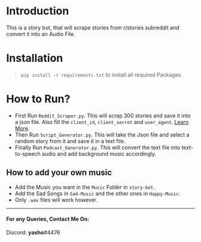 # Introduction

This is a story bot, that will scrape stories from r/stories subreddit and convert it into an Audio File.

# Installation

> `pip install -r requirements.txt` to install all required Packages.

# How to Run?

- First Run `Reddit_Scraper.py`. This will scrap 300 stories and save it into a json file. Also fill the `client_id`, `client_secret` and `user_agent`. [Learn More](https://www.jcchouinard.com/get-reddit-api-credentials-with-praw/).
- Then Run `Script_Generator.py`. This will take the Json file and select a random story from it and save it in a text file.
- Finally Run `Podcast_Generator.py`. This will convert the text file into text-to-speech audio and add background music accordingly.

## How to add your own music

- Add the Music you want in the `Music` Folder in `story-bot`.
- Add the Sad Songs in `Sad-Music` and the other ones in `Happy-Music`.
- Only `.wav` files will work however.
---
#### For any Queries, Contact Me On:
  Discord: __yasho__#4476

